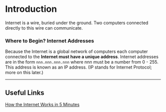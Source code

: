 # Introduction

Internet is a wire, buried under the ground. Two computers connected directly to this wire can communicate.

### Where to Begin? Internet Addresses

Because the Internet is a global network of computers each computer connected to the <b>Internet must have a unique address</b>. Internet addresses are in the form `nnn.nnn.nnn.nnn` where nnn must be a number from 0 - 255. This address is known as an IP address. (IP stands for Internet Protocol; more on this later.)

---

## Useful Links

[How the Internet Works in 5 Minutes](https://www.youtube.com/watch?v=7_LPdttKXPc)
